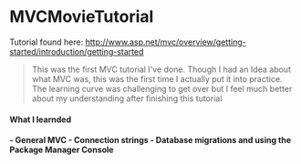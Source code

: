 # MVCMovieTutorial
Tutorial found here: http://www.asp.net/mvc/overview/getting-started/introduction/getting-started

>This was the first MVC tutorial I've done. Though I had an Idea about what MVC was, this was the first time I actually put it into practice. The learning curve was challenging to get over but I feel much better about my understanding after finishing this tutorial

<h4>What I learnded<h4>
  - General MVC
  - Connection strings
  - Database migrations and using the Package Manager Console
  
